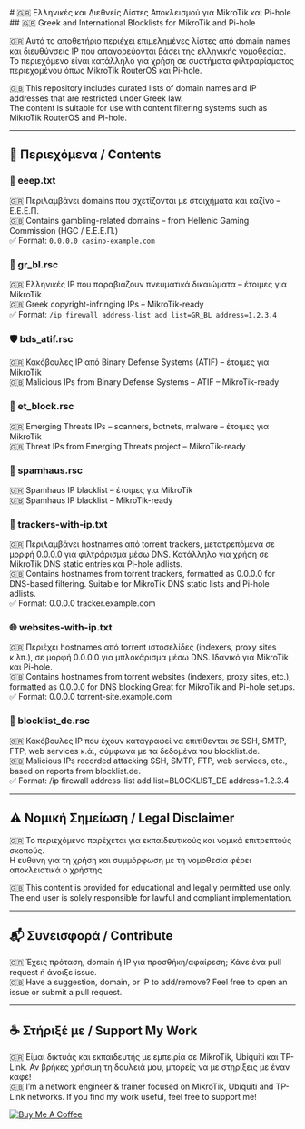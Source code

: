 <!-- keywords: mikrotik, blacklist, routeros, address-list, firewall, threat feeds, spamhaus, abuse.ch, ip blocklist, python mikrotik script -->
<meta name="google-site-verification" content="YCXgjCiJasRd7ag8G3LUF-z8c9fH3m85xMjvsLRkJA4" />
# 🇬🇷 Ελληνικές και Διεθνείς Λίστες Αποκλεισμού για MikroTik και Pi-hole
## 🇬🇧 Greek and International Blocklists for MikroTik and Pi-hole

🇬🇷 Αυτό το αποθετήριο περιέχει επιμελημένες λίστες από domain names και διευθύνσεις IP που απαγορεύονται βάσει της ελληνικής νομοθεσίας.  
Το περιεχόμενο είναι κατάλληλο για χρήση σε συστήματα φιλτραρίσματος περιεχομένου όπως MikroTik RouterOS και Pi-hole.

🇬🇧 This repository includes curated lists of domain names and IP addresses that are restricted under Greek law.  
The content is suitable for use with content filtering systems such as MikroTik RouterOS and Pi-hole.

---

## 📁 Περιεχόμενα / Contents

### 📄 eeep.txt  
  🇬🇷 Περιλαμβάνει domains που σχετίζονται με στοιχήματα και καζίνο – Ε.Ε.Ε.Π.  
  🇬🇧 Contains gambling-related domains – from Hellenic Gaming Commission (HGC / Ε.Ε.Ε.Π.)  
  ✅ Format: `0.0.0.0 casino-example.com`   

### 🧱 gr_bl.rsc  
  🇬🇷 Ελληνικές IP που παραβιάζουν πνευματικά δικαιώματα – έτοιμες για MikroTik  
  🇬🇧 Greek copyright-infringing IPs – MikroTik-ready  
  ✅ Format: `/ip firewall address-list add list=GR_BL address=1.2.3.4`   

### 🛡️ bds_atif.rsc 
  🇬🇷 Κακόβουλες IP από Binary Defense Systems (ATIF)  – έτοιμες για MikroTik  
  🇬🇧 Malicious IPs from Binary Defense Systems – ATIF – MikroTik-ready  

### 🚨 et_block.rsc   
  🇬🇷 Emerging Threats IPs – scanners, botnets, malware  – έτοιμες για MikroTik  
  🇬🇧 Threat IPs from Emerging Threats project – MikroTik-ready   

### 📛 spamhaus.rsc   
  🇬🇷 Spamhaus IP blacklist – έτοιμες για MikroTik  
  🇬🇧 Spamhaus IP blacklist – MikroTik-ready  

### 🧿 trackers-with-ip.txt   
  🇬🇷 Περιλαμβάνει hostnames από torrent trackers, μετατρεπόμενα σε μορφή 0.0.0.0 για φιλτράρισμα μέσω DNS. Κατάλληλο για χρήση σε MikroTik DNS static entries και Pi-hole adlists.   
  🇬🇧 Contains hostnames from torrent trackers, formatted as 0.0.0.0 for DNS-based filtering. Suitable for MikroTik DNS static lists and Pi-hole adlists.   
  ✅ Format: 0.0.0.0 tracker.example.com

### 🌐 websites-with-ip.txt   
  🇬🇷 Περιέχει hostnames από torrent ιστοσελίδες (indexers, proxy sites κ.λπ.), σε μορφή 0.0.0.0 για μπλοκάρισμα μέσω DNS. Ιδανικό για MikroTik και Pi-hole.   
  🇬🇧 Contains hostnames from torrent websites (indexers, proxy sites, etc.), formatted as 0.0.0.0 for DNS blocking.Great for MikroTik and Pi-hole setups.   
  ✅ Format: 0.0.0.0 torrent-site.example.com

### 🛑 blocklist_de.rsc  
  🇬🇷 Κακόβουλες IP που έχουν καταγραφεί να επιτίθενται σε SSH, SMTP, FTP, web services κ.ά., σύμφωνα με τα δεδομένα του blocklist.de.  
  🇬🇧 Malicious IPs recorded attacking SSH, SMTP, FTP, web services, etc., based on reports from blocklist.de.  
  ✅ Format: /ip firewall address-list add list=BLOCKLIST_DE address=1.2.3.4  

---

## ⚠️ Νομική Σημείωση / Legal Disclaimer

🇬🇷 Το περιεχόμενο παρέχεται για εκπαιδευτικούς και νομικά επιτρεπτούς σκοπούς.  
Η ευθύνη για τη χρήση και συμμόρφωση με τη νομοθεσία φέρει αποκλειστικά ο χρήστης.

🇬🇧 This content is provided for educational and legally permitted use only.  
The end user is solely responsible for lawful and compliant implementation.

---

## 📬 Συνεισφορά / Contribute

🇬🇷 Έχεις πρόταση, domain ή IP για προσθήκη/αφαίρεση; Κάνε ένα pull request ή άνοιξε issue.  
🇬🇧 Have a suggestion, domain, or IP to add/remove? Feel free to open an issue or submit a pull request.

---

## ☕ Στήριξέ με / Support My Work

🇬🇷 Είμαι δικτυάς και εκπαιδευτής με εμπειρία σε MikroTik, Ubiquiti και TP-Link. Αν βρήκες χρήσιμη τη δουλειά μου, μπορείς να με στηρίξεις με έναν καφέ!  
🇬🇧 I’m a network engineer & trainer focused on MikroTik, Ubiquiti and TP-Link networks. If you find my work useful, feel free to support me!

[![Buy Me A Coffee](https://img.buymeacoffee.com/button-api/?text=Buy%20me%20a%20coffee&emoji=☕&slug=pournarasaa&button_colour=FFDD00&font_colour=000000&font_family=Arial&outline_colour=000000&coffee_colour=ffffff)](https://buymeacoffee.com/pournarasaa)
